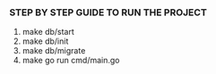 ### STEP BY STEP GUIDE TO RUN THE PROJECT

1. make db/start
2. make db/init
3. make db/migrate
4. make go run cmd/main.go